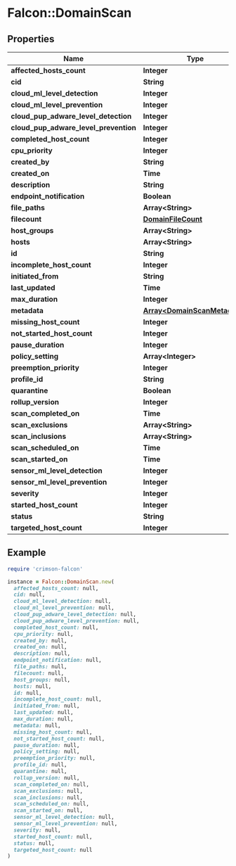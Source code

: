 # Falcon::DomainScan

## Properties

| Name | Type | Description | Notes |
| ---- | ---- | ----------- | ----- |
| **affected_hosts_count** | **Integer** |  | [optional] |
| **cid** | **String** |  | [optional] |
| **cloud_ml_level_detection** | **Integer** |  | [optional] |
| **cloud_ml_level_prevention** | **Integer** |  | [optional] |
| **cloud_pup_adware_level_detection** | **Integer** |  | [optional] |
| **cloud_pup_adware_level_prevention** | **Integer** |  | [optional] |
| **completed_host_count** | **Integer** |  | [optional] |
| **cpu_priority** | **Integer** |  | [optional] |
| **created_by** | **String** |  | [optional] |
| **created_on** | **Time** |  | [optional] |
| **description** | **String** |  | [optional] |
| **endpoint_notification** | **Boolean** |  | [optional] |
| **file_paths** | **Array&lt;String&gt;** |  | [optional] |
| **filecount** | [**DomainFileCount**](DomainFileCount.md) |  | [optional] |
| **host_groups** | **Array&lt;String&gt;** |  | [optional] |
| **hosts** | **Array&lt;String&gt;** |  | [optional] |
| **id** | **String** |  |  |
| **incomplete_host_count** | **Integer** |  | [optional] |
| **initiated_from** | **String** |  | [optional] |
| **last_updated** | **Time** |  | [optional] |
| **max_duration** | **Integer** |  | [optional] |
| **metadata** | [**Array&lt;DomainScanMetadata&gt;**](DomainScanMetadata.md) |  | [optional] |
| **missing_host_count** | **Integer** |  | [optional] |
| **not_started_host_count** | **Integer** |  | [optional] |
| **pause_duration** | **Integer** |  | [optional] |
| **policy_setting** | **Array&lt;Integer&gt;** |  | [optional] |
| **preemption_priority** | **Integer** |  | [optional] |
| **profile_id** | **String** |  | [optional] |
| **quarantine** | **Boolean** |  | [optional] |
| **rollup_version** | **Integer** |  | [optional] |
| **scan_completed_on** | **Time** |  | [optional] |
| **scan_exclusions** | **Array&lt;String&gt;** |  | [optional] |
| **scan_inclusions** | **Array&lt;String&gt;** |  | [optional] |
| **scan_scheduled_on** | **Time** |  | [optional] |
| **scan_started_on** | **Time** |  | [optional] |
| **sensor_ml_level_detection** | **Integer** |  | [optional] |
| **sensor_ml_level_prevention** | **Integer** |  | [optional] |
| **severity** | **Integer** |  | [optional] |
| **started_host_count** | **Integer** |  | [optional] |
| **status** | **String** |  | [optional] |
| **targeted_host_count** | **Integer** |  | [optional] |

## Example

```ruby
require 'crimson-falcon'

instance = Falcon::DomainScan.new(
  affected_hosts_count: null,
  cid: null,
  cloud_ml_level_detection: null,
  cloud_ml_level_prevention: null,
  cloud_pup_adware_level_detection: null,
  cloud_pup_adware_level_prevention: null,
  completed_host_count: null,
  cpu_priority: null,
  created_by: null,
  created_on: null,
  description: null,
  endpoint_notification: null,
  file_paths: null,
  filecount: null,
  host_groups: null,
  hosts: null,
  id: null,
  incomplete_host_count: null,
  initiated_from: null,
  last_updated: null,
  max_duration: null,
  metadata: null,
  missing_host_count: null,
  not_started_host_count: null,
  pause_duration: null,
  policy_setting: null,
  preemption_priority: null,
  profile_id: null,
  quarantine: null,
  rollup_version: null,
  scan_completed_on: null,
  scan_exclusions: null,
  scan_inclusions: null,
  scan_scheduled_on: null,
  scan_started_on: null,
  sensor_ml_level_detection: null,
  sensor_ml_level_prevention: null,
  severity: null,
  started_host_count: null,
  status: null,
  targeted_host_count: null
)
```

